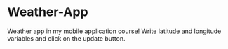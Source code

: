 # Weather-App
Weather app in my mobile application course!
Write latitude and longitude variables and click on the update button.
